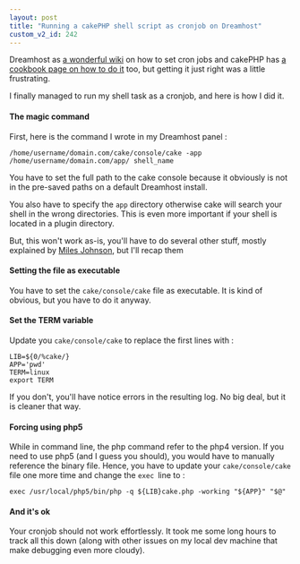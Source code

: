 ```yaml
---
layout: post
title: "Running a cakePHP shell script as cronjob on Dreamhost"
custom_v2_id: 242
---
```


<p>Dreamhost as <a title="Dreamhost wiki on Crontab" href="http://wiki.dreamhost.com/Crontab" target="_blank">a wonderful wiki</a> on how to set cron jobs and cakePHP has <a title="Cookbook page on how to set cronjobs up" href="http://book.cakephp.org/view/846/Running-Shells-as-cronjobs" target="_blank">a cookbook page on how to do it</a> too, but getting it just right was a little frustrating.</p>
<p>I finally managed to run my shell task as a cronjob, and here is how I did it.</p>
<h4>The magic command</h4>
<p>First, here is the command I wrote in my Dreamhost panel :</p>
<pre><code lang="sh">/home/username/domain.com/cake/console/cake -app /home/username/domain.com/app/ shell_name</code></pre>
<p>You have to set the full path to the cake console because it obviously is not in the pre-saved paths on a default Dreamhost install.</p>
<p>You also have to specify the <code>app</code> directory otherwise cake will search your shell in the wrong directories. This is even more important if your shell is located in a plugin directory.</p>
<p>But, this won't work as-is, you'll have to do several other stuff, mostly explained by <a title="Setting up cronjob on Dreamhost with CakePHP" href="http://www.milesj.me/blog/read/83/Setting-Up-Cron-Jobs-With-Cake-Shells" target="_blank">Miles Johnson</a>, but I'll recap them</p>
<h4>Setting the file as executable</h4>
<p>You have to set the <code>cake/console/cake</code> file as executable. It is kind of obvious, but you have to do it anyway.</p>
<h4>Set the TERM variable</h4>
<p>Update you <code>cake/console/cake</code> to replace the first lines with :</p>
<pre><code lang="sh">LIB=${0/%cake/}<br />APP='pwd'<br />TERM=linux<br />export TERM</code></pre>
<p>If you don't, you'll have notice errors in the resulting log. No big deal, but it is cleaner that way.</p>
<h4>Forcing using php5</h4>
<p>While in command line, the php command refer to the php4 version. If you need to use php5 (and I guess you should), you would have to manually reference the binary file. Hence, you have to update your <code>cake/console/cake</code> file one more time and change the <code>exec </code>line to :</p>
<pre><code lang="sh">exec /usr/local/php5/bin/php -q ${LIB}cake.php -working "${APP}" "$@"</code></pre>
<h4>And it's ok</h4>
<p>Your cronjob should not work effortlessly. It took me some long hours to track all this down (along with other issues on my local dev machine that make debugging even more cloudy).</p>